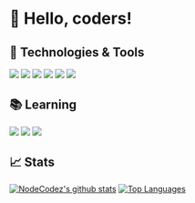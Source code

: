 
# 👋 Hello, coders!

## 🔧 Technologies & Tools

![](https://img.shields.io/badge/Code-Python-informational?style=flat&logo=python&logoColor=white&color=db4949)
![](https://img.shields.io/badge/Code-JavaScript-informational?style=flat&logo=javascript&logoColor=white&color=db4949)
![](https://img.shields.io/badge/Code-Html-informational?style=flat&logo=html&logoColor=white&color=db4949)
![](https://img.shields.io/badge/Code-Node.js-informational?style=flat&logo=node.js&logoColor=white&color=db4949)
![](https://img.shields.io/badge/Frameworks-Discord.js-informational?style=flat&logo=discord&logoColor=white&color=db4949)
![](https://img.shields.io/badge/Editor-Visualstudiocode-informational?style=flat&logo=visualstudiocode&logoColor=white&color=db4949)



## 📚 Learning

![](https://img.shields.io/badge/Code-TypeScript-informational?style=flat&logo=typescript&logoColor=white&color=db4949)
![](https://img.shields.io/badge/Code-Java-informational?style=flat&logo=java&logoColor=white&color=db4949)
![](https://img.shields.io/badge/Code-Flutter-informational?style=flat&logo=flutter&logoColor=white&color=db4949)

## 📈 Stats

[![NodeCodez's github stats](https://github-readme-stats.vercel.app/api?username=NodeCodez&count_private=true&show_icons=true&theme=dark&bg_color=242424&line_height=20&title_color=db4949&icon_color=db4949)](https://github.com/anuraghazra/github-readme-stats)
[![Top Languages](https://github-readme-stats.vercel.app/api/top-langs/?username=NodeCodez&theme=dark&langs_count=6&layout=compact&bg_color=242424&title_color=db4949&icon_color=db4949)](https://github.com/anuraghazra/github-readme-stats)
